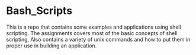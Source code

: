 # Bash_Scripts
This is a repo that contains some examples and applications using shell scripting.
The assignments covers most of the basic concepts of shell scripting, 
Also contains a variety of unix commands and how to put them in proper use in building an application.
